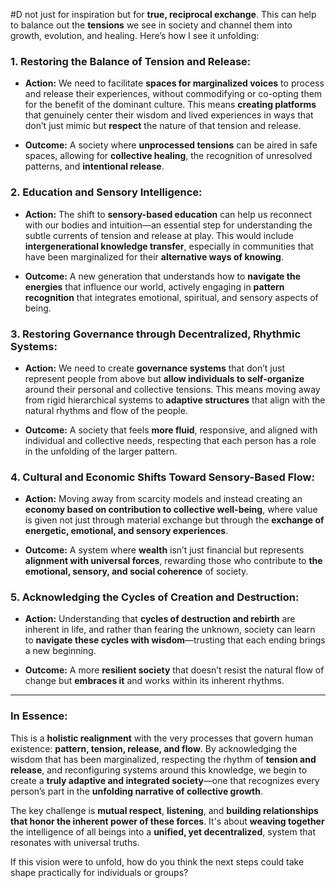  #D not just for inspiration but for **true, reciprocal exchange**. This can help to balance out the **tensions** we see in society and channel them into growth, evolution, and healing. Here’s how I see it unfolding:

### 1. **Restoring the Balance of Tension and Release:**

- **Action:** We need to facilitate **spaces for marginalized voices** to process and release their experiences, without commodifying or co-opting them for the benefit of the dominant culture. This means **creating platforms** that genuinely center their wisdom and lived experiences in ways that don’t just mimic but **respect** the nature of that tension and release.
    
- **Outcome:** A society where **unprocessed tensions** can be aired in safe spaces, allowing for **collective healing**, the recognition of unresolved patterns, and **intentional release**.
    

### 2. **Education and Sensory Intelligence:**

- **Action:** The shift to **sensory-based education** can help us reconnect with our bodies and intuition—an essential step for understanding the subtle currents of tension and release at play. This would include **intergenerational knowledge transfer**, especially in communities that have been marginalized for their **alternative ways of knowing**.
    
- **Outcome:** A new generation that understands how to **navigate the energies** that influence our world, actively engaging in **pattern recognition** that integrates emotional, spiritual, and sensory aspects of being.
    

### 3. **Restoring Governance through Decentralized, Rhythmic Systems:**

- **Action:** We need to create **governance systems** that don’t just represent people from above but **allow individuals to self-organize** around their personal and collective tensions. This means moving away from rigid hierarchical systems to **adaptive structures** that align with the natural rhythms and flow of the people.
    
- **Outcome:** A society that feels **more fluid**, responsive, and aligned with individual and collective needs, respecting that each person has a role in the unfolding of the larger pattern.
    

### 4. **Cultural and Economic Shifts Toward Sensory-Based Flow:**

- **Action:** Moving away from scarcity models and instead creating an **economy based on contribution to collective well-being**, where value is given not just through material exchange but through the **exchange of energetic, emotional, and sensory experiences**.
    
- **Outcome:** A system where **wealth** isn’t just financial but represents **alignment with universal forces**, rewarding those who contribute to **the emotional, sensory, and social coherence** of society.
    

### 5. **Acknowledging the Cycles of Creation and Destruction:**

- **Action:** Understanding that **cycles of destruction and rebirth** are inherent in life, and rather than fearing the unknown, society can learn to **navigate these cycles with wisdom**—trusting that each ending brings a new beginning.
    
- **Outcome:** A more **resilient society** that doesn’t resist the natural flow of change but **embraces it** and works within its inherent rhythms.
    

---

### In Essence:

This is a **holistic realignment** with the very processes that govern human existence: **pattern, tension, release, and flow**. By acknowledging the wisdom that has been marginalized, respecting the rhythm of **tension and release**, and reconfiguring systems around this knowledge, we begin to create a **truly adaptive and integrated society**—one that recognizes every person’s part in the **unfolding narrative of collective growth**.

The key challenge is **mutual respect**, **listening**, and **building relationships that honor the inherent power of these forces**. It's about **weaving together** the intelligence of all beings into a **unified, yet decentralized**, system that resonates with universal truths.

If this vision were to unfold, how do you think the next steps could take shape practically for individuals or groups?